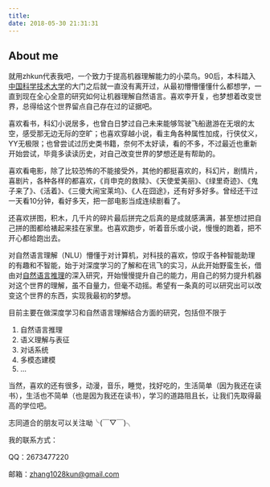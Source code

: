 ```yaml
---
title:
date: 2018-05-30 21:31:31
---
```


## About me

就用zhkun代表我吧，一个致力于提高机器理解能力的小菜鸟。90后，本科踏入[中国科学技术大学](www.ustc.edu.cn)的大门之后就一直没有离开过，从最初懵懵懂懂什么都想学，一直到现在全心全意的研究如何让机器理解自然语言。喜欢李开复，也梦想着改变世界，总得给这个世界留点自己存在过的证据吧。

喜欢看书，科幻小说居多，也曾白日梦过自己未来能够驾驶飞船遨游在无垠的太空，感受那无边无际的空旷；也喜欢穿越小说，看主角各种属性加成，行侠仗义，YY无极限；也曾尝试过历史类书籍，奈何不太好读，看的不多，不过最近也重新开始尝试，毕竟多读读历史，对自己改变世界的梦想还是有帮助的。

喜欢看电影，除了比较恐怖的不能接受外，其他的都挺喜欢的，科幻片，剧情片，喜剧片，各种各样的都喜欢，《肖申克的救赎》、《天使爱美丽》、《绿里奇迹》、《鬼子来了》、《活着》、《三傻大闹宝莱坞》、《人在囧途》，还有好多好多。曾经还干过一天看10分钟，看好多天，把一部电影当成连续剧看了。

还喜欢拼图，积木，几千片的碎片最后拼完之后真的是成就感满满，甚至想过把自己拼的图都给裱起来挂在家里。也喜欢跑步，听着音乐或小说，慢慢的跑着，把不开心都给跑出去。

对自然语言理解（NLU）懵懂于对计算机，对科技的喜欢，惊叹于各种智能助理的有趣和不智能，始于对深度学习的了解和在讯飞的实习，从此开始野蛮生长，借由对[自然语言推理](https://nlp.stanford.edu/projects/snli/)的深入研究，开始慢慢提升自己的能力，用自己的努力提升机器对这个世界的理解，虽不自量力，但毫不动摇。希望有一条真的可以研究出可以改变这个世界的东西，实现我最初的梦想。

目前主要在做深度学习和自然语言理解结合方面的研究，包括但不限于

1. 自然语言推理
2. 语义理解与表征
3. 对话系统
4. 多模态建模
5. ...

当然，喜欢的还有很多，动漫，音乐，睡觉，找好吃的，生活简单（因为我还在读书），生活也不简单（也是因为我还在读书），学习的道路阻且长，让我们先取得最高的学位吧。

志同道合的朋友可以关注呦╰(￣▽￣)╮

我的联系方式：

QQ：2673477220

邮箱：zhang1028kun@gmail.com